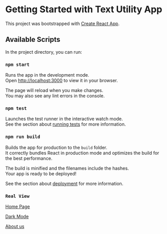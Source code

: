 # Getting Started with Text Utility App

This project was bootstrapped with [Create React App](https://github.com/facebook/create-react-app).

## Available Scripts

In the project directory, you can run:

### `npm start`

Runs the app in the development mode.\
Open [http://localhost:3000](http://localhost:3000) to view it in your browser.

The page will reload when you make changes.\
You may also see any lint errors in the console.

### `npm test`

Launches the test runner in the interactive watch mode.\
See the section about [running tests](https://facebook.github.io/create-react-app/docs/running-tests) for more information.

### `npm run build`

Builds the app for production to the `build` folder.\
It correctly bundles React in production mode and optimizes the build for the best performance.

The build is minified and the filenames include the hashes.\
Your app is ready to be deployed!

See the section about [deployment](https://facebook.github.io/create-react-app/docs/deployment) for more information.

### `Real View`

[Home Page](https://github.com/hitubaldaniya/text-utility/blob/main/screenshots/Text-Util.png)

[Dark Mode](https://github.com/hitubaldaniya/text-utility/blob/main/screenshots/Text-Util-Dark.png)

[About us](https://github.com/hitubaldaniya/text-utility/blob/main/screenshots/Text-Util-About.png)
